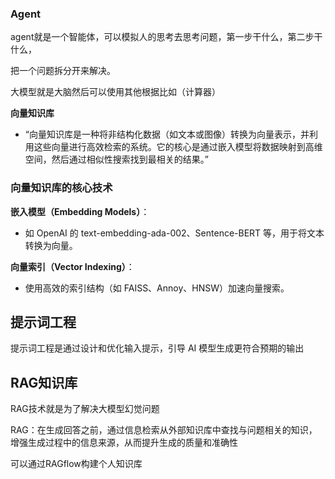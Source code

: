 ### Agent

agent就是一个智能体，可以模拟人的思考去思考问题，第一步干什么，第二步干什么，

把一个问题拆分开来解决。

大模型就是大脑然后可以使用其他根据比如（计算器）

**向量知识库**

- “向量知识库是一种将非结构化数据（如文本或图像）转换为向量表示，并利用这些向量进行高效检索的系统。它的核心是通过嵌入模型将数据映射到高维空间，然后通过相似性搜索找到最相关的结果。”

### **向量知识库的核心技术**

**嵌入模型（Embedding Models）**：

- 如 OpenAI 的 text-embedding-ada-002、Sentence-BERT 等，用于将文本转换为向量。

**向量索引（Vector Indexing）**：

- 使用高效的索引结构（如 FAISS、Annoy、HNSW）加速向量搜索。

## 提示词工程

提示词工程是通过设计和优化输入提示，引导 AI 模型生成更符合预期的输出

## RAG知识库

RAG技术就是为了解决大模型幻觉问题

RAG：在生成回答之前，通过信息检索从外部知识库中查找与问题相关的知识，增强生成过程中的信息来源，从而提升生成的质量和准确性

可以通过RAGflow构建个人知识库